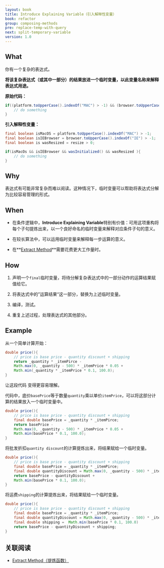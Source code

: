 ```yaml
---
layout: book
title: Introduce Explaining Variable（引入解释性变量）
book: refactor
group: composing-methods
pre: replace-temp-with-query
next: split-temporary-variable
version: 1.0
---
```



## What

你有一个复杂的表达式。

**将该复杂表达式（或其中一部分）的结果放进一个临时变量，以此变量名称来解释表达式用途。**

**原始代码：**

```java
if((platform.toUpperCase().indexOf("MAC") > -1) && (browser.toUpperCase().indexOf("IE") > -1) && wasInitialized() && resize > 0){
    // do something
}
```

**引入解释性变量：**

```java
final boolean isMacOS = platform.toUpperCase().indexOf("MAC") > -1;
final boolean isIEBrowser = browser.toUpperCase().indexOf("IE") > -1;
final boolean is wasResized = resize > 0;

if(isMacOs && isIEBrowser && wasInitialized() && wasResized ){
    // do something
}
```

## Why

表达式有可能非常复杂而难以阅读。这种情况下，临时变量可以帮助将表达式分解为比较容易管理的形式。

## When

* 在条件逻辑中，**Introduce Explaining Variable**特别有价值：可用这项重构将每个子句提炼出来，以一个良好命名的临时变量来解释对应条件子句的意义。

* 在较长算法中，可以运用临时变量来解释每一步运算的意义。

* 在**[Extract Method](extract-method.html)**需要花费更大工作量时。

## How

1. 声明一个`final`临时变量，将待分解复杂表达式中的一部分动作的运算结果赋值给它。
2. 将表达式中的”运算结果“这一部分，替换为上述临时变量。
    
3. 编译，测试。
4. 重复上述过程，处理表达式的其他部分。

## Example

从一个简单计算开始：

```java
double price(){
    // price is base price - quantity discount + shipping
    return _quantity * _itemPirce - 
    Math.max(0, _quantity - 500) * _itemPrice * 0.05 +
    Math.min(_quantity * _itemPrice * 0.1, 100.0);
}
```

让这段代码 变得更容易理解。

代码中，底价`basePrice`等于数量`quantity`乘以单价`itemPrice`，可以将这部分计算的结果放入一个临时变量中。
```java
double price(){
    // price is base price - quantity discount + shipping
    final double basePrice = _quantity * _itemPirce;
    return basePrice - 
    Math.max(0, _quantity - 500) * _itemPrice * 0.05 +
    Math.min(basePrice * 0.1, 100.0);
}
```

将批发折扣`quantity discount`的计算提炼出来，将结果赋给一个临时变量。
```java
double price(){
    // price is base price - quantity discount + shipping
    final double basePrice = _quantity * _itemPirce;
    final double quantityDiscount = Math.max(0, _quantity - 500) * _itemPrice * 0.05;
    return basePrice - quantityDiscount +
    Math.min(basePrice * 0.1, 100.0);
}
```


将运费`shipping`的计算提炼出来，将结果赋给一个临时变量。
```java
double price(){
    // price is base price - quantity discount + shipping
    final double basePrice = _quantity * _itemPirce;
    final double quantityDiscount = Math.max(0, _quantity - 500) * _itemPrice * 0.05;
    final double shipping =  Math.min(basePrice * 0.1, 100.0)
    return basePrice - quantityDiscount + shipping;
}
```


## 关联阅读

* [Extract Method（提炼函数）](extract-method.html)